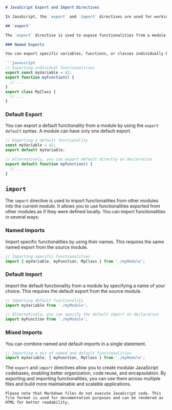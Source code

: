 

```markdown
# JavaScript Export and Import Directives

In JavaScript, the `export` and `import` directives are used for working with modules. Modules help organize code into separate files, allowing you to split your codebase into manageable, reusable pieces. Here's a breakdown of these directives and their usage:

## `export`

The `export` directive is used to expose functionalities from a module that can be accessed by other modules. It can be used in two ways:

### Named Exports

You can export specific variables, functions, or classes individually by using the `export` keyword before their declaration.

```javascript
// Exporting individual functionalities
export const myVariable = 42;
export function myFunction() {
  // ...
}
export class MyClass {
  // ...
}
```

### Default Export

You can export a default functionality from a module by using the `export default` syntax. A module can have only one default export.

```javascript
// Exporting a default functionality
const myVariable = 42;
export default myVariable;

// Alternatively, you can export default directly on declaration
export default function myFunction() {
  // ...
}
```

## `import`

The `import` directive is used to import functionalities from other modules into the current module. It allows you to use functionalities exported from other modules as if they were defined locally. You can import functionalities in several ways:

### Named Imports

Import specific functionalities by using their names. This requires the same named export from the source module.

```javascript
// Importing specific functionalities
import { myVariable, myFunction, MyClass } from './myModule';
```

### Default Import

Import the default functionality from a module by specifying a name of your choice. This requires the default export from the source module.

```javascript
// Importing default functionality
import myVariable from './myModule';

// Alternatively, you can specify the default import on declaration
import myFunction from './myModule';
```

### Mixed Imports

You can combine named and default imports in a single statement.

```javascript
// Importing a mix of named and default functionalities
import myVariable, { myFunction, MyClass } from './myModule';
```

The `export` and `import` directives allow you to create modular JavaScript codebases, enabling better organization, code reuse, and encapsulation. By exporting and importing functionalities, you can use them across multiple files and build more maintainable and scalable applications.
```
Please note that Markdown files do not execute JavaScript code. This file format is used for documentation purposes and can be rendered as HTML for better readability.
